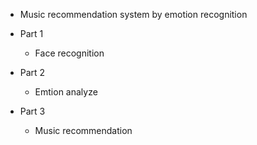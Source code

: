 + Music recommendation system by emotion recognition

+ Part 1 
  + Face recognition

+ Part 2 
  + Emtion analyze

+ Part 3
  + Music recommendation

